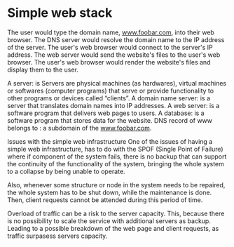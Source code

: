 # Simple web stack
The user would type the domain name, www.foobar.com, into their web browser.
The DNS server would resolve the domain name to the IP address of the server.
The user's web browser would connect to the server's IP address.
The web server would send the website's files to the user's web browser.
The user's web browser would render the website's files and display them to the user.

A server: is Servers are physical machines (as hardwares), virtual machines or softwares (computer programs) that serve or provide functionality to other programs or devices called “clients”.
A domain name server: is a server that translates domain names into IP addresses.
A web server: is a software program that delivers web pages to users.
A database: is a software program that stores data for the website.
DNS record of www belongs to : a subdomain of the www.foobar.com.

Issues with the simple web infrastructure
One of the issues of having a simple web infrastructure, has to do with the SPOF (Single Point of Failure) where if component of the system fails, there is no backup that can support the continuity of the functionality of the system, bringing the whole system to a collapse by being unable to operate.

Also, whenever some structure or node in the system needs to be repaired, the whole system has to be shut down, while the maintenance is done. Then, client requests cannot be attended during this period of time.

Overload of traffic can be a risk to the server capacity. This, because there is no possibility to scale the service with additional servers as backup. Leading to a possible breakdown of the web page and client requests, as traffic surpasess servers capacity.

